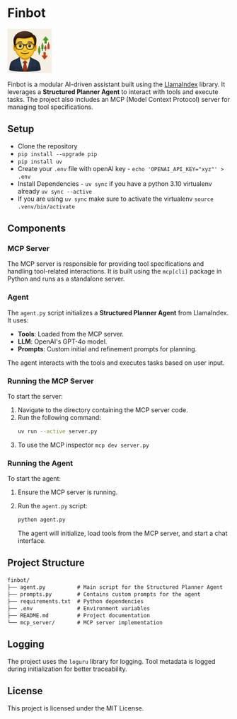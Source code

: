 # Finbot

<img src="./assets/finbot_sticker.png" alt="Finbot Sticker" width="100"/>

Finbot is a modular AI-driven assistant built using the [LlamaIndex](https://gpt-index.readthedocs.io/) library. It leverages a **Structured Planner Agent** to interact with tools and execute tasks. The project also includes an MCP (Model Context Protocol) server for managing tool specifications.

## Setup
- Clone the repository 
- `pip install --upgrade pip`
- `pip install uv`
- Create your `.env` file with openAI key - `echo 'OPENAI_API_KEY="xyz"' > .env`
- Install Dependencies - `uv sync` if you have a python 3.10 virtualenv already `uv sync --active`
- If you are using `uv sync` make sure to activate the virtualenv `source .venv/bin/activate`


## Components

### MCP Server
The MCP server is responsible for providing tool specifications and handling tool-related interactions. It is built using the `mcp[cli]` package in Python and runs as a standalone server.

### Agent
The `agent.py` script initializes a **Structured Planner Agent** from LlamaIndex. It uses:
- **Tools**: Loaded from the MCP server.
- **LLM**: OpenAI's GPT-4o model.
- **Prompts**: Custom initial and refinement prompts for planning.

The agent interacts with the tools and executes tasks based on user input.


### Running the MCP Server
 To start the server:
1. Navigate to the directory containing the MCP server code.
2. Run the following command:
   ```bash
   uv run --active server.py
   ```
3. To use the MCP inspector `mcp dev server.py`

  

### Running the Agent
To start the agent:
1. Ensure the MCP server is running.
2. Run the `agent.py` script:
   ```bash
   python agent.py
   ```

   The agent will initialize, load tools from the MCP server, and start a chat interface.

## Project Structure
```
finbot/
├── agent.py          # Main script for the Structured Planner Agent
├── prompts.py        # Contains custom prompts for the agent
├── requirements.txt  # Python dependencies
├── .env              # Environment variables
├── README.md         # Project documentation
└── mcp_server/       # MCP server implementation
```

## Logging
The project uses the `loguru` library for logging. Tool metadata is logged during initialization for better traceability.

## License
This project is licensed under the MIT License.

